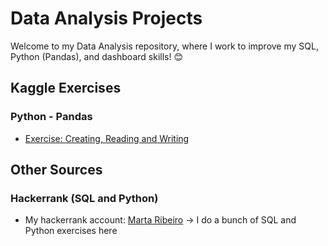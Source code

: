 # Data Analysis Projects

Welcome to my Data Analysis repository, where I work to improve my SQL, Python (Pandas), and dashboard skills! 😊

## Kaggle Exercises

### Python - Pandas

* [Exercise: Creating, Reading and Writing](KaggleExercises/exercise-creating-reading-and-writing.ipynb)

## Other Sources

### Hackerrank (SQL and Python)

* My hackerrank account: [Marta Ribeiro](https://www.hackerrank.com/profile/iammartaribeiro) -> I do a bunch of SQL and Python exercises here
